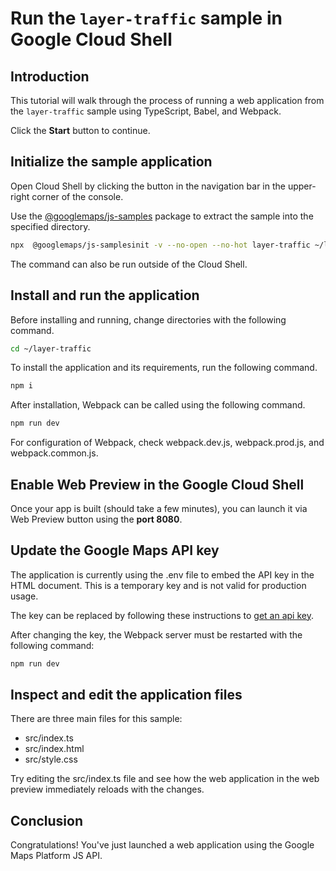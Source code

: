 # Run the `layer-traffic` sample in Google Cloud Shell

<walkthrough-tutorial-duration duration="10"/>

## Introduction

This tutorial will walk through the process of running a web application from
the `layer-traffic` sample using TypeScript, Babel, and Webpack.

Click the **Start** button to continue.

## Initialize the sample application

Open Cloud Shell by clicking the
<walkthrough-cloud-shell-icon></walkthrough-cloud-shell-icon> button in the
navigation bar in the upper-right corner of the console.

Use the [@googlemaps/js-samples](https://www.npmjs.com/package/@googlemaps/js-samples) package to 
extract the sample into the specified directory.

```bash
npx  @googlemaps/js-samplesinit -v --no-open --no-hot layer-traffic ~/layer-traffic
```

The command can also be run outside of the Cloud Shell.

## Install and run the application

Before installing and running, change directories with the following command.

```bash
cd ~/layer-traffic
```

To install the application and its requirements, run the following command.

```bash
npm i
```

After installation, Webpack can be called using the following command.

```bash
npm run dev
```

For configuration of Webpack, check
<walkthrough-editor-open-file filePath="layer-traffic/webpack.dev.js">webpack.dev.js</walkthrough-editor-open-file>,
<walkthrough-editor-open-file filePath="layer-traffic/webpack.prod.js">webpack.prod.js</walkthrough-editor-open-file>,
and
<walkthrough-editor-open-file filePath="layer-traffic/webpack.common.js">webpack.common.js</walkthrough-editor-open-file>.

## Enable Web Preview in the Google Cloud Shell

Once your app is built (should take a few minutes), you can launch it via
<walkthrough-spotlight-pointer target="cloudshell" spotlightId="devshell-web-preview-button">Web
Preview button</walkthrough-spotlight-pointer> using the **port 8080**.

## Update the Google Maps API key

The application is currently using the
<walkthrough-editor-open-file filePath="layer-traffic/.env">.env</walkthrough-editor-open-file>
file to embed the API key in the HTML document. This is a temporary key and is
not valid for production usage.

The key can be replaced by following these instructions to
[get an api key](https://developers.google.com/maps/documentation/javascript/get-api-key).

After changing the key, the Webpack server must be restarted with the following
command:

```bash
npm run dev
```

## Inspect and edit the application files

There are three main files for this sample:

*   <walkthrough-editor-open-file filePath="layer-traffic/src/index.ts">src/index.ts</walkthrough-editor-open-file>
*   <walkthrough-editor-open-file filePath="layer-traffic/src/index.html">src/index.html</walkthrough-editor-open-file>
*   <walkthrough-editor-open-file filePath="layer-traffic/src/style.css">src/style.css</walkthrough-editor-open-file>

Try editing the <walkthrough-editor-open-file filePath="layer-traffic/src/index.ts">src/index.ts</walkthrough-editor-open-file> file and see how the web application in the web preview immediately reloads with the changes.

## Conclusion

<walkthrough-conclusion-trophy></walkthrough-conclusion-trophy>

Congratulations! You've just launched a web application using the Google Maps
Platform JS API.
